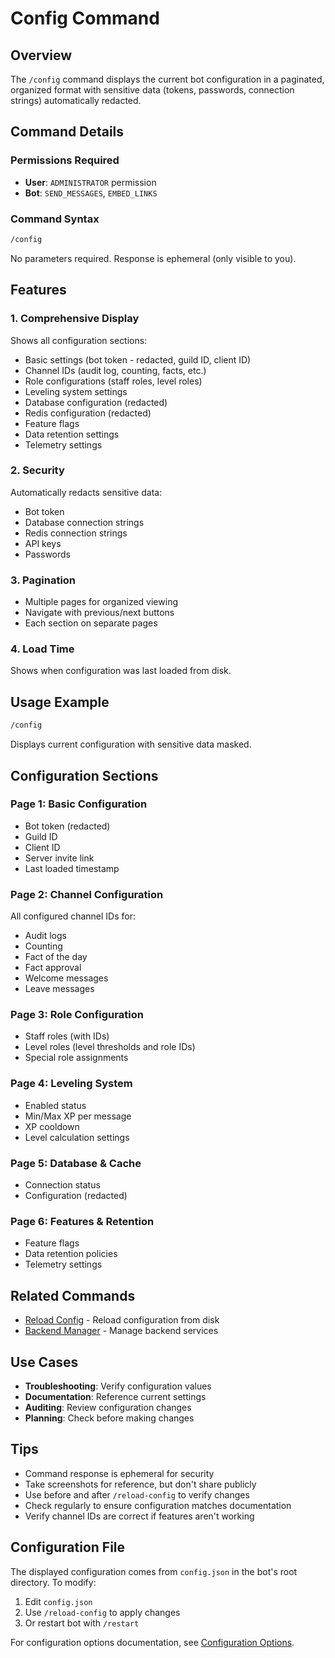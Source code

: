 # Config Command

## Overview

The `/config` command displays the current bot configuration in a paginated, organized format with sensitive data (tokens, passwords, connection strings) automatically redacted.

## Command Details

### Permissions Required

- **User**: `ADMINISTRATOR` permission
- **Bot**: `SEND_MESSAGES`, `EMBED_LINKS`

### Command Syntax

```bash
/config
```

No parameters required. Response is ephemeral (only visible to you).

## Features

### 1. **Comprehensive Display**

Shows all configuration sections:

- Basic settings (bot token - redacted, guild ID, client ID)
- Channel IDs (audit log, counting, facts, etc.)
- Role configurations (staff roles, level roles)
- Leveling system settings
- Database configuration (redacted)
- Redis configuration (redacted)
- Feature flags
- Data retention settings
- Telemetry settings

### 2. **Security**

Automatically redacts sensitive data:

- Bot token
- Database connection strings
- Redis connection strings
- API keys
- Passwords

### 3. **Pagination**

- Multiple pages for organized viewing
- Navigate with previous/next buttons
- Each section on separate pages

### 4. **Load Time**

Shows when configuration was last loaded from disk.

## Usage Example

```bash
/config
```

Displays current configuration with sensitive data masked.

## Configuration Sections

### Page 1: Basic Configuration

- Bot token (redacted)
- Guild ID
- Client ID
- Server invite link
- Last loaded timestamp

### Page 2: Channel Configuration

All configured channel IDs for:

- Audit logs
- Counting
- Fact of the day
- Fact approval
- Welcome messages
- Leave messages

### Page 3: Role Configuration

- Staff roles (with IDs)
- Level roles (level thresholds and role IDs)
- Special role assignments

### Page 4: Leveling System

- Enabled status
- Min/Max XP per message
- XP cooldown
- Level calculation settings

### Page 5: Database & Cache

- Connection status
- Configuration (redacted)

### Page 6: Features & Retention

- Feature flags
- Data retention policies
- Telemetry settings

## Related Commands

- [Reload Config](reload-config.md) - Reload configuration from disk
- [Backend Manager](backend-manager.md) - Manage backend services

## Use Cases

- **Troubleshooting**: Verify configuration values
- **Documentation**: Reference current settings
- **Auditing**: Review configuration changes
- **Planning**: Check before making changes

## Tips

- Command response is ephemeral for security
- Take screenshots for reference, but don't share publicly
- Use before and after `/reload-config` to verify changes
- Check regularly to ensure configuration matches documentation
- Verify channel IDs are correct if features aren't working

## Configuration File

The displayed configuration comes from `config.json` in the bot's root directory. To modify:

1. Edit `config.json`
2. Use `/reload-config` to apply changes
3. Or restart bot with `/restart`

For configuration options documentation, see [Configuration Options](../../basics/configuration-options.md).
